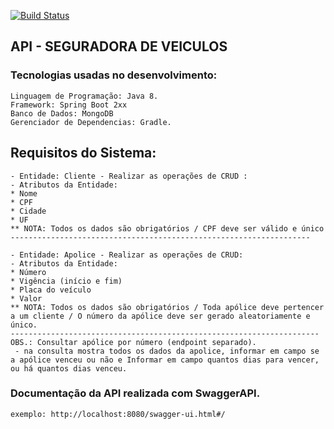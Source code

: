[![Build Status](https://travis-ci.com/dowglasmaia/api-seguradora-veiculos.svg?branch=main)](https://travis-ci.com/github/dowglasmaia/api-seguradora-veiculos)

## API - SEGURADORA DE VEICULOS

### Tecnologias usadas no desenvolvimento:
```
Linguagem de Programação: Java 8.
Framework: Spring Boot 2xx
Banco de Dados: MongoDB
Gerenciador de Dependencias: Gradle.
```
## Requisitos do Sistema:
```
- Entidade: Cliente - Realizar as operações de CRUD :
- Atributos da Entidade: 
* Nome
* CPF
* Cidade
* UF
** NOTA: Todos os dados são obrigatórios / CPF deve ser válido e único
-------------------------------------------------------------------

- Entidade: Apolice - Realizar as operações de CRUD:
- Atributos da Entidade:
* Número
* Vigência (início e fim)
* Placa do veículo
* Valor
** NOTA: Todos os dados são obrigatórios / Toda apólice deve pertencer a um cliente / O número da apólice deve ser gerado aleatoriamente e único.
---------------------------------------------------------------------
OBS.: Consultar apólice por número (endpoint separado).
 - na consulta mostra todos os dados da apolice, informar em campo se a apólice venceu ou não e Informar em campo quantos dias para vencer, ou há quantos dias venceu.
 ```

### Documentação da API  realizada com SwaggerAPI.
```Teste de API
exemplo: http://localhost:8080/swagger-ui.html#/
```
